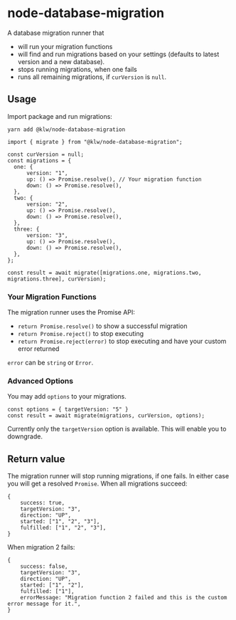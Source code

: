 # node-database-migration

A database migration runner that

- will run your migration functions
- will find and run migrations based on your settings (defaults to latest version and a new database).
- stops running migrations, when one fails
- runs all remaining migrations, if `curVersion` is `null`.

## Usage

Import package and run migrations:

```
yarn add @klw/node-database-migration
```

```
import { migrate } from "@klw/node-database-migration";

const curVersion = null;
const migrations = {
  one: {
      version: "1",
      up: () => Promise.resolve(), // Your migration function
      down: () => Promise.resolve(),
  },
  two: {
      version: "2",
      up: () => Promise.resolve(),
      down: () => Promise.resolve(),
  },
  three: {
      version: "3",
      up: () => Promise.resolve(),
      down: () => Promise.resolve(),
  },
};

const result = await migrate([migrations.one, migrations.two, migrations.three], curVersion);
```

### Your Migration Functions

The migration runner uses the Promise API:

- `return Promise.resolve()` to show a successful migration
- `return Promise.reject()` to stop executing
- `return Promise.reject(error)` to stop executing and have your custom error returned

`error` can be `string` or `Error`.

### Advanced Options

You may add `options` to your migrations.

```
const options = { targetVersion: "5" }
const result = await migrate(migrations, curVersion, options);
```

Currently only the `targetVersion` option is available. This will enable you to downgrade.

## Return value

The migration runner will stop running migrations, if one fails. In either case you will get a resolved `Promise`.
When all migrations succeed:

```
{
    success: true,
    targetVersion: "3",
    direction: "UP",
    started: ["1", "2", "3"],
    fulfilled: ["1", "2", "3"],
}
```

When migration 2 fails:

```
{
    success: false,
    targetVersion: "3",
    direction: "UP",
    started: ["1", "2"],
    fulfilled: ["1"],
    errorMessage: "Migration function 2 failed and this is the custom error message for it.",
}
```
